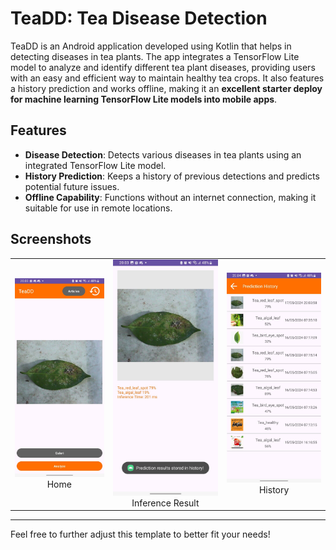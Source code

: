 # TeaDD: Tea Disease Detection

TeaDD is an Android application developed using Kotlin that helps in detecting diseases in tea plants. The app integrates a TensorFlow Lite model to analyze and identify different tea plant diseases, providing users with an easy and efficient way to maintain healthy tea crops. It also features a history prediction and works offline, making it an **excellent starter deploy for machine learning TensorFlow Lite models into mobile apps**.

## Features

- **Disease Detection**: Detects various diseases in tea plants using an integrated TensorFlow Lite model.
- **History Prediction**: Keeps a history of previous detections and predicts potential future issues.
- **Offline Capability**: Functions without an internet connection, making it suitable for use in remote locations.

## Screenshots
| | | |
|:-------------------------:|:-------------------------:|:-------------------------:|
|<img width="1604" alt="screen shot 2017-08-07 at 12 18 15 pm" src="screenshots/screenshot1.jpeg"> Home |<img width="1604" alt="screen shot 2017-08-07 at 12 18 15 pm" src="screenshots/screenshot2.jpeg"> Inference Result |<img width="1604" alt="screen shot 2017-08-07 at 12 18 15 pm" src="screenshots/screenshot3.jpeg"> History |

---

Feel free to further adjust this template to better fit your needs!
